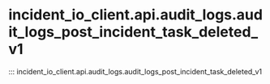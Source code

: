 # incident_io_client.api.audit_logs.audit_logs_post_incident_task_deleted_v1

::: incident_io_client.api.audit_logs.audit_logs_post_incident_task_deleted_v1
